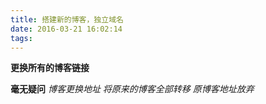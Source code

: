 ```yaml
---
title: 搭建新的博客，独立域名
date: 2016-03-21 16:02:14
tags:
---
```

**更换所有的博客链接**

__毫无疑问__
*博客更换地址
将原来的博客全部转移*
_原博客地址放弃_